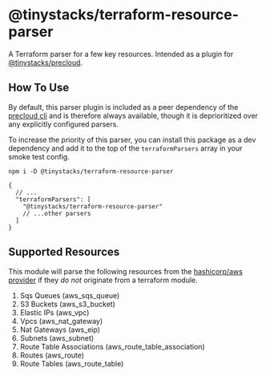 # @tinystacks/terraform-resource-parser
A Terraform parser for a few key resources.  Intended as a plugin for [@tinystacks/precloud](https://www.npmjs.com/package/@tinystacks/precloud).

## How To Use
By default, this parser plugin is included as a peer dependency of the [precloud cli](https://github.com/tinystacks/precloud) and is therefore always available, though it is deprioritized over any explicitly configured parsers.

To increase the priority of this parser, you can install this package as a dev dependency and add it to the top of the `terraformParsers` array in your smoke test config.

`npm i -D @tinystacks/terraform-resource-parser`

```jsonc
{
  // ...
  "terraformParsers": [
    "@tinystacks/terraform-resource-parser"
    // ...other parsers
  ]
}
```

## Supported Resources
This module will parse the following resources from the [hashicorp/aws provider](https://registry.terraform.io/providers/hashicorp/aws/latest/docs) if they _do not_ originate from a terraform module.

1. Sqs Queues (aws_sqs_queue)
1. S3 Buckets (aws_s3_bucket)
1. Elastic IPs (aws_vpc)
1. Vpcs (aws_nat_gateway)
1. Nat Gateways (aws_eip)
1. Subnets (aws_subnet)
1. Route Table Associations (aws_route_table_association)
1. Routes (aws_route)
1. Route Tables (aws_route_table)